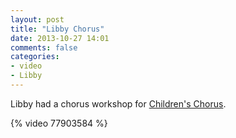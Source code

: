 ```yaml
---
layout: post
title: "Libby Chorus"
date: 2013-10-27 14:01
comments: false
categories: 
- video
- Libby
---
```

Libby had a chorus workshop for [Children's Chorus](http://www.childrenschorus.com/about-ccw/the-chorus/).


{% video 77903584 %}